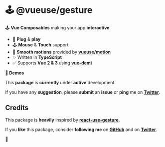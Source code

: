 # 🕹 @vueuse/gesture

🕹 **Vue Composables** making your app **interactive**

- 🚀 **Plug** & **play**
- 🕹 **Mouse** & **Touch** support
- 🤹 **Smooth motions** provided by [**vueuse/motion**](https://github.com/vueuse/motion)
- ✨ Written in **TypeScript**
- ✅ Supports **Vue 2 & 3** using [**vue-demi**](https://github.com/antfu/vue-demi)

[**👀 Demos**](https://vueuse-gesture-demo.netlify.app)

This **package** is **currently** under **active** development.

If you have any **suggestion**, please **submit** an **issue** or **ping** me on [**Twitter**](https://twitter.com/yaeeelglx).

## Credits

This package is **heavily** inspired by [**react-use-gesture**](https://github.com/pmndrs/react-use-gesture).

If you **like** this package, consider **following me** on [**GitHub**](https://github.com/Tahul) and on [**Twitter**](https://twitter.com/yaeeelglx).

👋
